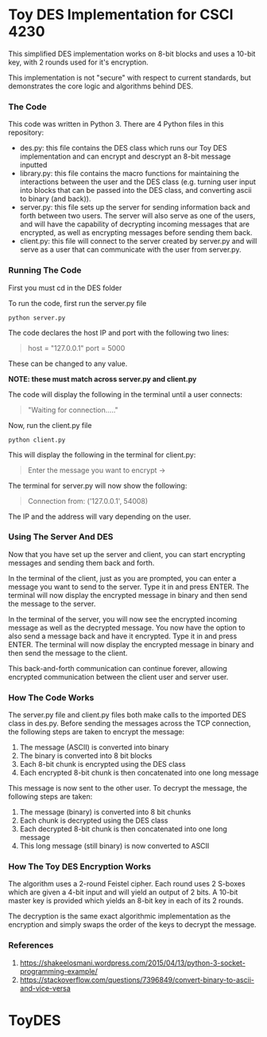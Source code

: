 # Toy DES Implementation for CSCI 4230

This simplified DES implementation works on 8-bit blocks and uses a 10-bit key, with 2 rounds used for it's encryption.

This implementation is not "secure" with respect to current standards, but demonstrates the core logic and algorithms behind DES.

### The Code

This code was written in Python 3. There are 4 Python files in this repository:

* des.py: this file contains the DES class which runs our Toy DES implementation and can encrypt and descrypt an 8-bit message inputted
* library.py: this file contains the macro functions for maintaining the interactions between the user and the DES class (e.g. turning user input into blocks that can be passed into the DES class, and converting ascii to binary (and back)).
* server.py: this file sets up the server for sending information back and forth between two users. The server will also serve as one of the users, and will have the capability of decrypting incoming messages that are encrypted, as well as encrypting messages before sending them back.
* client.py: this file will connect to the server created by server.py and will serve as a user that can communicate with the user from server.py.

### Running The Code

First you must cd in the DES folder

To run the code, first run the server.py file 

```
python server.py
```

The code declares the host IP and port with the following two lines:

> host = "127.0.0.1"
> port = 5000

These can be changed to any value.

**NOTE: these must match across server.py and client.py**

The code will display the following in the terminal until a user connects:

> "Waiting for connection....." 

Now, run the client.py file

```
python client.py
```

This will display the following in the terminal for client.py:

> Enter the message you want to encrypt -> 



The terminal for server.py will now show the following:

> Connection from: ('127.0.0.1', 54008)

The IP and the address will vary depending on the user.

### Using The Server And DES

Now that you have set up the server and client, you can start encrypting messages and sending them back and forth.

In the terminal of the client, just as you are prompted, you can enter a message you want to send to the server. Type it in and press ENTER. The terminal will now display the encrypted message in binary and then send the message to the server.

In the terminal of the server, you will now see the encrypted incoming message as well as the decrypted message. You now have the option to also send a message back and have it encrypted. Type it in and press ENTER. The terminal will now display the encrypted message in binary and then send the message to the client.

This back-and-forth communication can continue forever, allowing encrypted communication between the client user and server user.

### How The Code Works

The server.py file and client.py files both make calls to the imported DES class in des.py. Before sending the messages across the TCP connection, the following steps are taken to encrypt the message:

1. The message (ASCII) is converted into binary
2. The binary is converted into 8 bit blocks
3. Each 8-bit chunk is encrypted using the DES class
4. Each encrypted 8-bit chunk is then concatenated into one long message

This message is now sent to the other user. To decrypt the message, the following steps are taken:

1. The message (binary) is converted into 8 bit chunks
2. Each chunk is decrypted using the DES class
3. Each decrypted 8-bit chunk is then concatenated into one long message
4. This long message (still binary) is now converted to ASCII

### How The Toy DES Encryption Works

The algorithm uses a 2-round Feistel cipher. Each round uses 2 S-boxes which are given a 4-bit input and will yield an output of  2 bits. A 10-bit master key is provided which yields an 8-bit key in each of its 2 rounds.

The decryption is the same exact algorithmic implementation as the encryption and simply swaps the order of the keys to decrypt the message.

### References

1. https://shakeelosmani.wordpress.com/2015/04/13/python-3-socket-programming-example/ 
2. https://stackoverflow.com/questions/7396849/convert-binary-to-ascii-and-vice-versa



# ToyDES
